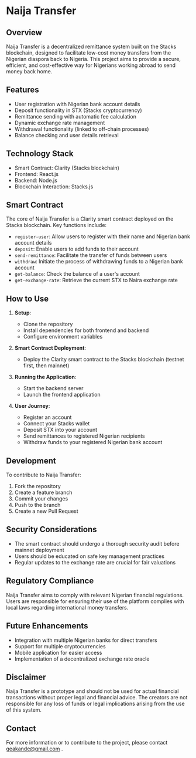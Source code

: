 # Naija Transfer

## Overview

Naija Transfer is a decentralized remittance system built on the Stacks blockchain, designed to facilitate low-cost money transfers from the Nigerian diaspora back to Nigeria. This project aims to provide a secure, efficient, and cost-effective way for Nigerians working abroad to send money back home.

## Features

- User registration with Nigerian bank account details
- Deposit functionality in STX (Stacks cryptocurrency)
- Remittance sending with automatic fee calculation
- Dynamic exchange rate management
- Withdrawal functionality (linked to off-chain processes)
- Balance checking and user details retrieval

## Technology Stack

- Smart Contract: Clarity (Stacks blockchain)
- Frontend: React.js
- Backend: Node.js
- Blockchain Interaction: Stacks.js

## Smart Contract

The core of Naija Transfer is a Clarity smart contract deployed on the Stacks blockchain. Key functions include:

- `register-user`: Allow users to register with their name and Nigerian bank account details
- `deposit`: Enable users to add funds to their account
- `send-remittance`: Facilitate the transfer of funds between users
- `withdraw`: Initiate the process of withdrawing funds to a Nigerian bank account
- `get-balance`: Check the balance of a user's account
- `get-exchange-rate`: Retrieve the current STX to Naira exchange rate

## How to Use

1. **Setup**:
   - Clone the repository
   - Install dependencies for both frontend and backend
   - Configure environment variables

2. **Smart Contract Deployment**:
   - Deploy the Clarity smart contract to the Stacks blockchain (testnet first, then mainnet)

3. **Running the Application**:
   - Start the backend server
   - Launch the frontend application

4. **User Journey**:
   - Register an account
   - Connect your Stacks wallet
   - Deposit STX into your account
   - Send remittances to registered Nigerian recipients
   - Withdraw funds to your registered Nigerian bank account

## Development

To contribute to Naija Transfer:

1. Fork the repository
2. Create a feature branch
3. Commit your changes
4. Push to the branch
5. Create a new Pull Request

## Security Considerations

- The smart contract should undergo a thorough security audit before mainnet deployment
- Users should be educated on safe key management practices
- Regular updates to the exchange rate are crucial for fair valuations

## Regulatory Compliance

Naija Transfer aims to comply with relevant Nigerian financial regulations. Users are responsible for ensuring their use of the platform complies with local laws regarding international money transfers.

## Future Enhancements

- Integration with multiple Nigerian banks for direct transfers
- Support for multiple cryptocurrencies
- Mobile application for easier access
- Implementation of a decentralized exchange rate oracle

## Disclaimer

Naija Transfer is a prototype and should not be used for actual financial transactions without proper legal and financial advice. The creators are not responsible for any loss of funds or legal implications arising from the use of this system.

## Contact

For more information or to contribute to the project, please contact geakande@gmail.com .
